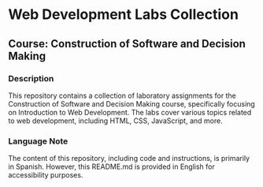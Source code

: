 # Web Development Labs Collection
## Course: Construction of Software and Decision Making

### Description
This repository contains a collection of laboratory assignments for the Construction of Software and Decision Making course, specifically focusing on Introduction to Web Development. The labs cover various topics related to web development, including HTML, CSS, JavaScript, and more.

### Language Note
The content of this repository, including code and instructions, is primarily in Spanish. However, this README.md is provided in English for accessibility purposes.
